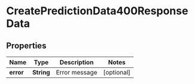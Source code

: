 

# CreatePredictionData400ResponseData


## Properties

| Name | Type | Description | Notes |
|------------ | ------------- | ------------- | -------------|
|**error** | **String** | Error message |  [optional] |



